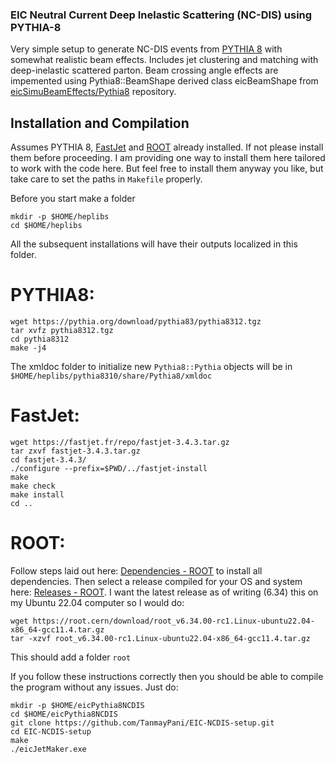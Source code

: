 ### EIC Neutral Current Deep Inelastic Scattering (NC-DIS) using PYTHIA-8

Very simple setup to generate NC-DIS events from [PYTHIA 8](https://pythia.org/latest-manual/Welcome.html) with somewhat realistic beam effects.  Includes jet clustering and matching with deep-inelastic scattered parton. Beam crossing angle effects are impemented using Pythia8::BeamShape derived class eicBeamShape from [eicSimuBeamEffects/Pythia8](https://github.com/eic/eicSimuBeamEffects/tree/master/Pythia8) repository. 

## Installation and Compilation

Assumes PYTHIA 8, [FastJet](https://www.fastjet.fr/) and [ROOT](https://root.cern.ch/) already installed. If not please install them before proceeding. I am providing one way to install them here tailored to work with the code here. But feel free to install them anyway you like, but take care to set the paths in `Makefile` properly. 

Before you start make a folder
```
mkdir -p $HOME/heplibs
cd $HOME/heplibs
```
All the subsequent installations will have their outputs localized in this folder.
# PYTHIA8:
```
wget https://pythia.org/download/pythia83/pythia8312.tgz
tar xvfz pythia8312.tgz
cd pythia8312
make -j4
```
The xmldoc folder to initialize new `Pythia8::Pythia` objects will be in `$HOME/heplibs/pythia8310/share/Pythia8/xmldoc`

# FastJet:
```
wget https://fastjet.fr/repo/fastjet-3.4.3.tar.gz  
tar zxvf fastjet-3.4.3.tar.gz  
cd fastjet-3.4.3/
./configure --prefix=$PWD/../fastjet-install
make  
make check  
make install  
cd ..
```

# ROOT:
Follow steps laid out here: [Dependencies - ROOT](https://root.cern/install/dependencies/) to install all dependencies. Then select a release compiled for your OS and system here: [Releases - ROOT](https://root.cern/install/all_releases/). I want the latest release as of writing (6.34) this on my Ubuntu 22.04 computer so I would do:
```
wget https://root.cern/download/root_v6.34.00-rc1.Linux-ubuntu22.04-x86_64-gcc11.4.tar.gz
tar -xzvf root_v6.34.00-rc1.Linux-ubuntu22.04-x86_64-gcc11.4.tar.gz
```
This should add a folder `root` 

If you follow these instructions correctly then you should be able to compile the program without any issues. Just do:
```
mkdir -p $HOME/eicPythia8NCDIS
cd $HOME/eicPythia8NCDIS
git clone https://github.com/TanmayPani/EIC-NCDIS-setup.git
cd EIC-NCDIS-setup
make
./eicJetMaker.exe
```